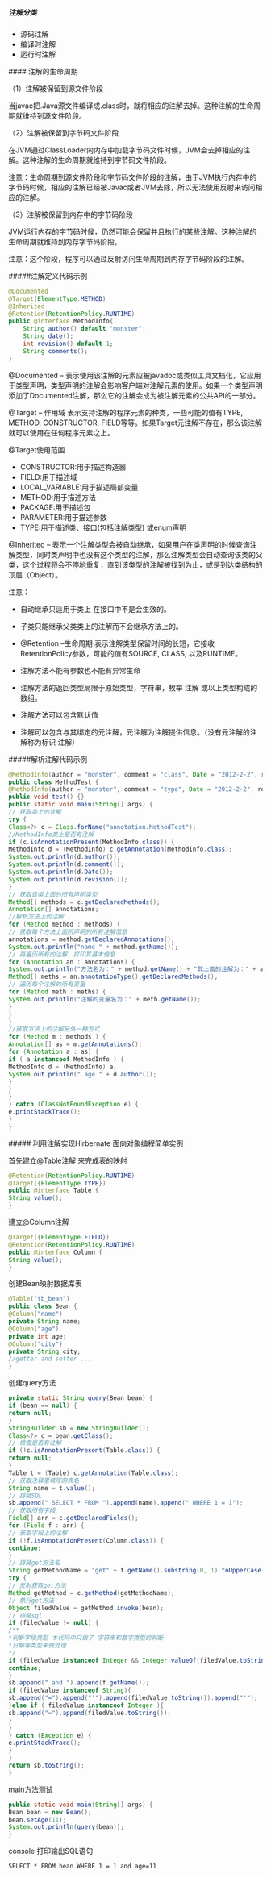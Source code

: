 ##### 注解分类

* 源码注解
* 编译时注解
* 运行时注解

\#\#\#\# 注解的生命周期

（1）注解被保留到源文件阶段

当javac把.Java源文件编译成.class时，就将相应的注解去掉。这种注解的生命周期就维持到源文件阶段。

（2）注解被保留到字节码文件阶段

在JVM通过ClassLoader向内存中加载字节码文件时候，JVM会去掉相应的注解。这种注解的生命周期就维持到字节码文件阶段。

注意：生命周期到源文件阶段和字节码文件阶段的注解，由于JVM执行内存中的字节码时候，相应的注解已经被Javac或者JVM去除，所以无法使用反射来访问相应的注解。

（3）注解被保留到内存中的字节码阶段

JVM运行内存的字节码时候，仍然可能会保留并且执行的某些注解。这种注解的生命周期就维持到内存字节码阶段。

注意：这个阶段，程序可以通过反射访问生命周期到内存字节码阶段的注解。

\#\#\#\#\#注解定义代码示例

```java
@Documented
@Target(ElementType.METHOD)
@Inherited
@Retention(RetentionPolicy.RUNTIME)
public @interface MethodInfo{
    String author() default "monster";
    String date();
    int revision() default 1;
    String comments();
}
```

@Documented – 表示使用该注解的元素应被javadoc或类似工具文档化，它应用于类型声明，类型声明的注解会影响客户端对注解元素的使用。如果一个类型声明添加了Documented注解，那么它的注解会成为被注解元素的公共API的一部分。

@Target – 作用域 表示支持注解的程序元素的种类，一些可能的值有TYPE, METHOD, CONSTRUCTOR, FIELD等等。如果Target元注解不存在，那么该注解就可以使用在任何程序元素之上。

@Target使用范围

* CONSTRUCTOR:用于描述构造器
* FIELD:用于描述域
* LOCAL\_VARIABLE:用于描述局部变量
* METHOD:用于描述方法
* PACKAGE:用于描述包
* PARAMETER:用于描述参数
* TYPE:用于描述类、接口\(包括注解类型\) 或enum声明

@Inherited – 表示一个注解类型会被自动继承，如果用户在类声明的时候查询注解类型，同时类声明中也没有这个类型的注解，那么注解类型会自动查询该类的父类，这个过程将会不停地重复，直到该类型的注解被找到为止，或是到达类结构的顶层（Object）。

注意：

* 自动继承只适用于类上 在接口中不是会生效的。
* 子类只能继承父类类上的注解而不会继承方法上的。

* @Retention –生命周期 表示注解类型保留时间的长短，它接收RetentionPolicy参数，可能的值有SOURCE, CLASS, 以及RUNTIME。
* 注解方法不能有参数也不能有异常生命
* 注解方法的返回类型局限于原始类型，字符串，枚举 注解 或以上类型构成的数组。
* 注解方法可以包含默认值
* 注解可以包含与其绑定的元注解，元注解为注解提供信息。（没有元注解的注解称为标识 注解）

\#\#\#\#\#解析注解代码示例

```java
@MethodInfo(author = "monster", comment = "class", Date = "2012-2-2", revision = 2)
public class MethodTest {
@MethodInfo(author = "monster", comment = "type", Date = "2012-2-2", revision = 2)
public void test() {}
public static void main(String[] args) {
// 获取类上的注解
try {
Class<?> c = Class.forName("annotation.MethodTest");
//MethodInfo类上是否有注解
if (c.isAnnotationPresent(MethodInfo.class)) {
MethodInfo d = (MethodInfo) c.getAnnotation(MethodInfo.class);
System.out.println(d.author());
System.out.println(d.comment());
System.out.println(d.Date());
System.out.println(d.revision());
}
// 获取该类上面的所有声明类型
Method[] methods = c.getDeclaredMethods();
Annotation[] annotations;
//解析方法上的注解
for (Method method : methods) {
// 获取每个方法上面所声明的所有注解信息
annotations = method.getDeclaredAnnotations();
System.out.println("name " + method.getName());
// 再遍历所有的注解，打印其基本信息
for (Annotation an : annotations) {
System.out.println("方法名为：" + method.getName() + "其上面的注解为：" + an.annotationType().getSimpleName());
Method[] meths = an.annotationType().getDeclaredMethods();
// 遍历每个注解的所有变量
for (Method meth : meths) {
System.out.println("注解的变量名为：" + meth.getName());
}
}
}
//获取方法上的注解另外一种方式
for (Method m : methods ) {
Annotation[] as = m.getAnnotations();
for (Annotation a : as) {
if ( a instanceof MethodInfo ) {
MethodInfo d = (MethodInfo) a;
System.out.println(" age " + d.author());
}
}
}
} catch (ClassNotFoundException e) {
e.printStackTrace();
}
}
```

\#\#\#\#\# 利用注解实现Hirbernate 面向对象编程简单实例

首先建立@Table注解 来完成表的映射

```java
@Retention(RetentionPolicy.RUNTIME)
@Target({ElementType.TYPE})
public @interface Table {
String value();
}
```

建立@Column注解

```java
@Target({ElementType.FIELD})
@Retention(RetentionPolicy.RUNTIME)
public @interface Column {
String value();
}
```

创建Bean映射数据库表

```java
@Table("tb_bean")
public class Bean {
@Column("name")
private String name;
@Column("age")
private int age;
@Column("city")
private String city;
//getter and setter ...
}
```

创建query方法

```java
private static String query(Bean bean) {
if (bean == null) {
return null;
}
StringBuilder sb = new StringBuilder();
Class<?> c = bean.getClass();
// 檢查是否有注解
if (!c.isAnnotationPresent(Table.class)) {
return null;
}
Table t = (Table) c.getAnnotation(Table.class);
// 获取注释里填写的表名
String name = t.value();
// 拼装SQL
sb.append(" SELECT * FROM ").append(name).append(" WHERE 1 = 1");
// 获取所有字段
Field[] arr = c.getDeclaredFields();
for (Field f : arr) {
// 获取字段上的注解
if (!f.isAnnotationPresent(Column.class)) {
continue;
}
// 拼装get方法名
String getMethodName = "get" + f.getName().substring(0, 1).toUpperCase() + f.getName().substring(1);
try {
// 反射获取get方法
Method getMethod = c.getMethod(getMethodName);
// 執行get方法
Object filedValue = getMethod.invoke(bean);
// 拼裝sql
if (filedValue != null) {
/**
*判断字段类型 本代码中只做了 字符串和数字类型的判断
*日期等类型未做处理
*/
if (filedValue instanceof Integer && Integer.valueOf(filedValue.toString()) == 0) {
continue;
}
sb.append(" and ").append(f.getName());
if (filedValue instanceof String){
sb.append("=").append("'").append(filedValue.toString()).append("'");
}else if ( filedValue instanceof Integer ){
sb.append("=").append(filedValue.toString());
}
}
} catch (Exception e) {
e.printStackTrace();
}
}
return sb.toString();
}
```

main方法测试

```java
public static void main(String[] args) {
Bean bean = new Bean();
bean.setAge(11);
System.out.println(query(bean));
}
```

console 打印输出SQL语句

```
SELECT * FROM bean WHERE 1 = 1 and age=11
```





